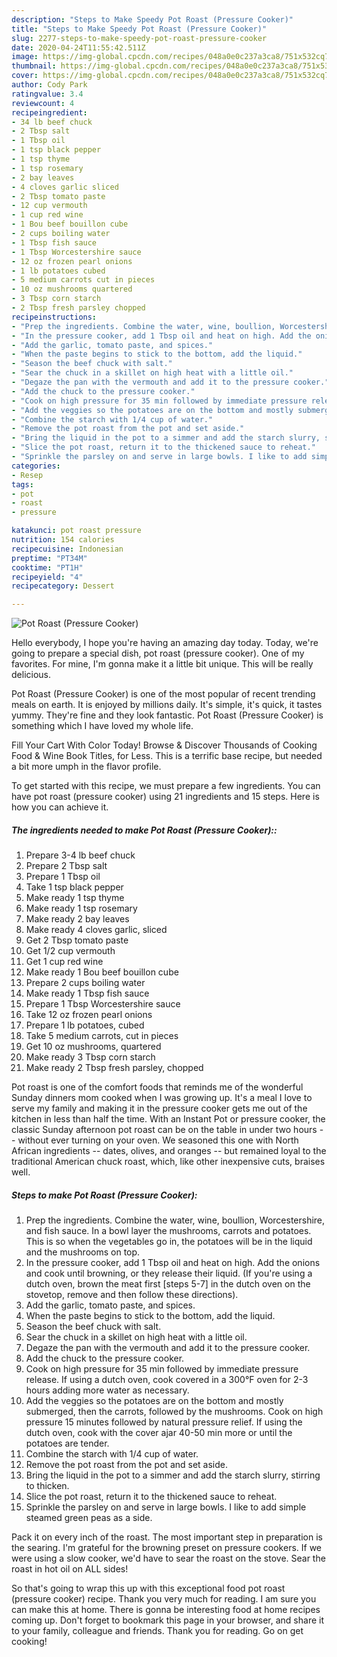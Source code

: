 ```yaml
---
description: "Steps to Make Speedy Pot Roast (Pressure Cooker)"
title: "Steps to Make Speedy Pot Roast (Pressure Cooker)"
slug: 2277-steps-to-make-speedy-pot-roast-pressure-cooker
date: 2020-04-24T11:55:42.511Z
image: https://img-global.cpcdn.com/recipes/048a0e0c237a3ca8/751x532cq70/pot-roast-pressure-cooker-recipe-main-photo.jpg
thumbnail: https://img-global.cpcdn.com/recipes/048a0e0c237a3ca8/751x532cq70/pot-roast-pressure-cooker-recipe-main-photo.jpg
cover: https://img-global.cpcdn.com/recipes/048a0e0c237a3ca8/751x532cq70/pot-roast-pressure-cooker-recipe-main-photo.jpg
author: Cody Park
ratingvalue: 3.4
reviewcount: 4
recipeingredient:
- 34 lb beef chuck
- 2 Tbsp salt
- 1 Tbsp oil
- 1 tsp black pepper
- 1 tsp thyme
- 1 tsp rosemary
- 2 bay leaves
- 4 cloves garlic sliced
- 2 Tbsp tomato paste
- 12 cup vermouth
- 1 cup red wine
- 1 Bou beef bouillon cube
- 2 cups boiling water
- 1 Tbsp fish sauce
- 1 Tbsp Worcestershire sauce
- 12 oz frozen pearl onions
- 1 lb potatoes cubed
- 5 medium carrots cut in pieces
- 10 oz mushrooms quartered
- 3 Tbsp corn starch
- 2 Tbsp fresh parsley chopped
recipeinstructions:
- "Prep the ingredients. Combine the water, wine, boullion, Worcestershire, and fish sauce. In a bowl layer the mushrooms, carrots and potatoes. This is so when the vegetables go in, the potatoes will be in the liquid and the mushrooms on top."
- "In the pressure cooker, add 1 Tbsp oil and heat on high. Add the onions and cook until browning, or they release their liquid. (If you&#39;re using a dutch oven, brown the meat first [steps 5-7] in the dutch oven on the stovetop, remove and then follow these directions)."
- "Add the garlic, tomato paste, and spices."
- "When the paste begins to stick to the bottom, add the liquid."
- "Season the beef chuck with salt."
- "Sear the chuck in a skillet on high heat with a little oil."
- "Degaze the pan with the vermouth and add it to the pressure cooker."
- "Add the chuck to the pressure cooker."
- "Cook on high pressure for 35 min followed by immediate pressure release. If using a dutch oven, cook covered in a 300°F oven for 2-3 hours adding more water as necessary."
- "Add the veggies so the potatoes are on the bottom and mostly submerged, then the carrots, followed by the mushrooms. Cook on high pressure 15 minutes followed by natural pressure relief. If using the dutch oven, cook with the cover ajar 40-50 min more or until the potatoes are tender."
- "Combine the starch with 1/4 cup of water."
- "Remove the pot roast from the pot and set aside."
- "Bring the liquid in the pot to a simmer and add the starch slurry, stirring to thicken."
- "Slice the pot roast, return it to the thickened sauce to reheat."
- "Sprinkle the parsley on and serve in large bowls. I like to add simple steamed green peas as a side."
categories:
- Resep
tags:
- pot
- roast
- pressure

katakunci: pot roast pressure
nutrition: 154 calories
recipecuisine: Indonesian
preptime: "PT34M"
cooktime: "PT1H"
recipeyield: "4"
recipecategory: Dessert

---
```



![Pot Roast (Pressure Cooker)](https://img-global.cpcdn.com/recipes/048a0e0c237a3ca8/751x532cq70/pot-roast-pressure-cooker-recipe-main-photo.jpg)

Hello everybody, I hope you're having an amazing day today. Today, we're going to prepare a special dish, pot roast (pressure cooker). One of my favorites. For mine, I'm gonna make it a little bit unique. This will be really delicious.

Pot Roast (Pressure Cooker) is one of the most popular of recent trending meals on earth. It is enjoyed by millions daily. It's simple, it's quick, it tastes yummy. They're fine and they look fantastic. Pot Roast (Pressure Cooker) is something which I have loved my whole life.

Fill Your Cart With Color Today! Browse &amp; Discover Thousands of Cooking Food &amp; Wine Book Titles, for Less. This is a terrific base recipe, but needed a bit more umph in the flavor profile.


To get started with this recipe, we must prepare a few ingredients. You can have pot roast (pressure cooker) using 21 ingredients and 15 steps. Here is how you can achieve it.

##### The ingredients needed to make Pot Roast (Pressure Cooker)::

1. Prepare 3-4 lb beef chuck
1. Prepare 2 Tbsp salt
1. Prepare 1 Tbsp oil
1. Take 1 tsp black pepper
1. Make ready 1 tsp thyme
1. Make ready 1 tsp rosemary
1. Make ready 2 bay leaves
1. Make ready 4 cloves garlic, sliced
1. Get 2 Tbsp tomato paste
1. Get 1/2 cup vermouth
1. Get 1 cup red wine
1. Make ready 1 Bou beef bouillon cube
1. Prepare 2 cups boiling water
1. Make ready 1 Tbsp fish sauce
1. Prepare 1 Tbsp Worcestershire sauce
1. Take 12 oz frozen pearl onions
1. Prepare 1 lb potatoes, cubed
1. Take 5 medium carrots, cut in pieces
1. Get 10 oz mushrooms, quartered
1. Make ready 3 Tbsp corn starch
1. Make ready 2 Tbsp fresh parsley, chopped


Pot roast is one of the comfort foods that reminds me of the wonderful Sunday dinners mom cooked when I was growing up. It&#39;s a meal I love to serve my family and making it in the pressure cooker gets me out of the kitchen in less than half the time. With an Instant Pot or pressure cooker, the classic Sunday afternoon pot roast can be on the table in under two hours -- without ever turning on your oven. We seasoned this one with North African ingredients -- dates, olives, and oranges -- but remained loyal to the traditional American chuck roast, which, like other inexpensive cuts, braises well. 

##### Steps to make Pot Roast (Pressure Cooker):

1. Prep the ingredients. Combine the water, wine, boullion, Worcestershire, and fish sauce. In a bowl layer the mushrooms, carrots and potatoes. This is so when the vegetables go in, the potatoes will be in the liquid and the mushrooms on top.
1. In the pressure cooker, add 1 Tbsp oil and heat on high. Add the onions and cook until browning, or they release their liquid. (If you&#39;re using a dutch oven, brown the meat first [steps 5-7] in the dutch oven on the stovetop, remove and then follow these directions).
1. Add the garlic, tomato paste, and spices.
1. When the paste begins to stick to the bottom, add the liquid.
1. Season the beef chuck with salt.
1. Sear the chuck in a skillet on high heat with a little oil.
1. Degaze the pan with the vermouth and add it to the pressure cooker.
1. Add the chuck to the pressure cooker.
1. Cook on high pressure for 35 min followed by immediate pressure release. If using a dutch oven, cook covered in a 300°F oven for 2-3 hours adding more water as necessary.
1. Add the veggies so the potatoes are on the bottom and mostly submerged, then the carrots, followed by the mushrooms. Cook on high pressure 15 minutes followed by natural pressure relief. If using the dutch oven, cook with the cover ajar 40-50 min more or until the potatoes are tender.
1. Combine the starch with 1/4 cup of water.
1. Remove the pot roast from the pot and set aside.
1. Bring the liquid in the pot to a simmer and add the starch slurry, stirring to thicken.
1. Slice the pot roast, return it to the thickened sauce to reheat.
1. Sprinkle the parsley on and serve in large bowls. I like to add simple steamed green peas as a side.


Pack it on every inch of the roast. The most important step in preparation is the searing. I&#39;m grateful for the browning preset on pressure cookers. If we were using a slow cooker, we&#39;d have to sear the roast on the stove. Sear the roast in hot oil on ALL sides! 

So that's going to wrap this up with this exceptional food pot roast (pressure cooker) recipe. Thank you very much for reading. I am sure you can make this at home. There is gonna be interesting food at home recipes coming up. Don't forget to bookmark this page in your browser, and share it to your family, colleague and friends. Thank you for reading. Go on get cooking!
